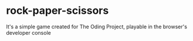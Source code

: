 # rock-paper-scissors
It's a simple game created for The Oding Project, playable in the browser's developer console
